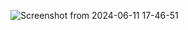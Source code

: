 ![Screenshot from 2024-06-11 17-46-51](https://github.com/hermione06/Text-Editor/assets/143590519/59eb0d38-8166-49c0-ab85-65bb308b4b05)
